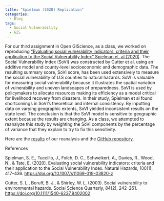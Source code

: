 ```yaml
---
title: "Spielman (2020) Replication"
categories:
  - Blog
tags:
  - Social Vulnerability
  - GIS
---
```


For our third assignment in Open GIScience, as a class, we worked on reproducing [“Evaluating social vulnerability indicators: criteria and their application to the Social Vulnerability Index” Spielman et. al.(2020)](https://link.springer.com/article/10.1007/s11069-019-03820-z). The Social Vulnerability Index (SoVI) was constructed by Cutter et al. using an additive model and county-level socioeconomic and demographic data. The resulting summary score, SoVI score, has been used extensively to measure the social vulnerability of U.S counties to natural hazards. SoVI is valuable for measuring social vulnerability because it illustrates the spatial variation of vulnerability and uneven landscapes of preparedness. SoVI is used by policymakers to allocate resources making its efficiency as a model critical for livelihood recovery from disasters. In their study, Spielman et al found shortcomings in SoVI’s theoretical and internal consistency. By inputting data on varying geographic extents, SoVI yielded inconsistent results on the state level. The conclusion is that the SoVI model is sensitive to geographic extent because the results are changing. As a class, we attempted to reanalyze this study by weighting the SoVI components by the percentage of variance that they explain to try to fix this sensitivity. 

Here are the [results](https://azalecki.github.io/RPl-Spielman-2020/) of our reanalysis and the [GitHub repository](https://github.com/azalecki/RPl-Spielman-2020/).

References 

Spielman, S. E., Tuccillo, J., Folch, D. C., Schweikert, A., Davies, R., Wood, N., & Tate, E. (2020). Evaluating social vulnerability indicators: criteria and their application to the Social Vulnerability Index. Natural Hazards, 100(1), 417–436. https://doi.org/10.1007/s11069-019-03820-z

Cutter, S. L., Boruff, B. J., & Shirley, W. L. (2003). Social vulnerability to environmental hazards. Social Science Quarterly, 84(2), 242–261. https://doi.org/10.1111/1540-6237.8402002
